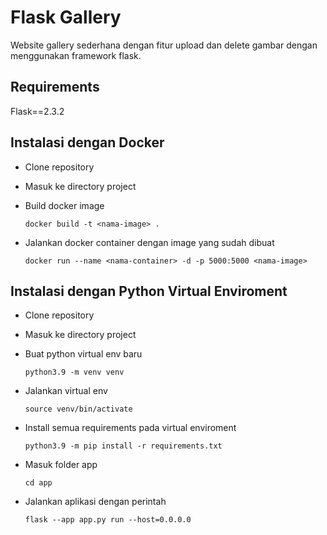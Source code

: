 # Flask Gallery
Website gallery sederhana dengan fitur upload dan delete gambar dengan menggunakan framework flask.

## Requirements
Flask==2.3.2

## Instalasi dengan Docker
- Clone repository
- Masuk ke directory project
- Build docker image

	```docker build -t <nama-image> .```

- Jalankan docker container dengan image yang sudah dibuat

	```docker run --name <nama-container> -d -p 5000:5000 <nama-image>```

## Instalasi dengan Python Virtual Enviroment
- Clone repository
- Masuk ke directory project
- Buat python virtual env baru

	```python3.9 -m venv venv```

- Jalankan virtual env

	```source venv/bin/activate```

- Install semua requirements pada virtual enviroment

	```python3.9 -m pip install -r requirements.txt```

- Masuk folder app

	```cd app```

- Jalankan aplikasi dengan perintah

	```flask --app app.py run --host=0.0.0.0```